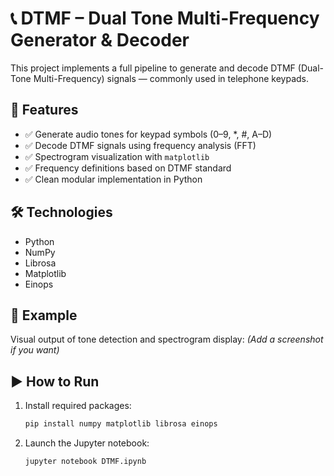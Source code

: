 # 📞 DTMF – Dual Tone Multi-Frequency Generator & Decoder

This project implements a full pipeline to generate and decode DTMF (Dual-Tone Multi-Frequency) signals — commonly used in telephone keypads.

## 🔧 Features

- ✅ Generate audio tones for keypad symbols (0–9, *, #, A–D)
- ✅ Decode DTMF signals using frequency analysis (FFT)
- ✅ Spectrogram visualization with `matplotlib`
- ✅ Frequency definitions based on DTMF standard
- ✅ Clean modular implementation in Python

## 🛠️ Technologies

- Python
- NumPy
- Librosa
- Matplotlib
- Einops

## 📸 Example

Visual output of tone detection and spectrogram display:
*(Add a screenshot if you want)*

## ▶️ How to Run

1. Install required packages:
    ```bash
   pip install numpy matplotlib librosa einops
   
2. Launch the Jupyter notebook:
   ```bash
   jupyter notebook DTMF.ipynb
